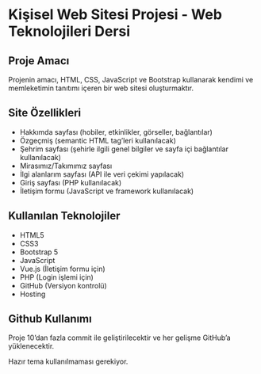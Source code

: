 # Kişisel Web Sitesi Projesi - Web Teknolojileri Dersi

## Proje Amacı
Projenin amacı, HTML, CSS, JavaScript ve Bootstrap kullanarak kendimi ve memleketimin tanıtımı içeren bir web sitesi oluşturmaktır.

## Site Özellikleri
- Hakkımda sayfası (hobiler, etkinlikler, görseller, bağlantılar)
- Özgeçmiş (semantic HTML tag’leri kullanılacak)
- Şehrim sayfası (şehirle ilgili genel bilgiler ve sayfa içi bağlantılar kullanılacak)
- Mirasımız/Takımımız sayfası
- İlgi alanlarım sayfası (API ile veri çekimi yapılacak)
- Giriş sayfası (PHP kullanılacak)
- İletişim formu (JavaScript ve framework kullanılacak)

## Kullanılan Teknolojiler
- HTML5
- CSS3
- Bootstrap 5
- JavaScript
- Vue.js (İletişim formu için)
- PHP (Login işlemi için)
- GitHub (Versiyon kontrolü)
- Hosting

## Github Kullanımı
Proje 10’dan fazla commit ile geliştirilecektir ve her gelişme GitHub’a yüklenecektir.

Hazır tema kullanılmaması gerekiyor.
